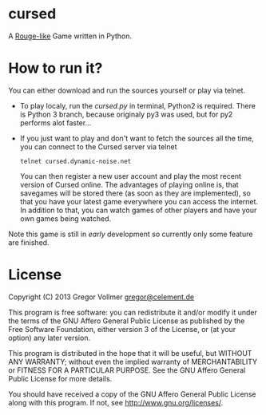 cursed
===

A [Rouge-like][1] Game written in Python.

How to run it?
===

You can either download and run the sources yourself or play via telnet.

*   To play localy, run the *cursed.py* in terminal, Python2 is required. There is
    Python 3 branch, because originaly py3 was used, but for py2 performs alot faster…

*   If you just want to play and don't want to fetch the sources all the time,
    you can connect to the Cursed server via telnet

        telnet cursed.dynamic-noise.net
        
    You can then register a new user account and play the most recent version of
    Cursed online. The advantages of playing online is, that savegames will be
    stored there (as soon as they are implemented), so that you have your latest
    game everywhere you can access the internet. In addition to that, you can
    watch games of other players and have your own games being watched.

Note this game is still in *early* development so currently only some feature are finished.

  [1]: http://en.wikipedia.org/wiki/Roguelike

License
===

Copyright (C) 2013 Gregor Vollmer <gregor@celement.de>

This program is free software: you can redistribute it and/or modify
it under the terms of the GNU Affero General Public License as published by
the Free Software Foundation, either version 3 of the License, or
(at your option) any later version.

This program is distributed in the hope that it will be useful,
but WITHOUT ANY WARRANTY; without even the implied warranty of
MERCHANTABILITY or FITNESS FOR A PARTICULAR PURPOSE.  See the
GNU Affero General Public License for more details.

You should have received a copy of the GNU Affero General Public License
along with this program.  If not, see <http://www.gnu.org/licenses/>.
